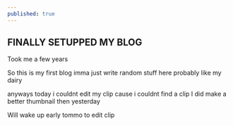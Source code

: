 ```yaml
---
published: true
---
```


## FINALLY SETUPPED MY BLOG

Took me a few years

So this is my first blog imma just write random stuff here probably like my dairy

anyways today i couldnt edit my clip cause i couldnt find a clip
I did make a better thumbnail then yesterday

Will wake up early tommo to edit clip
